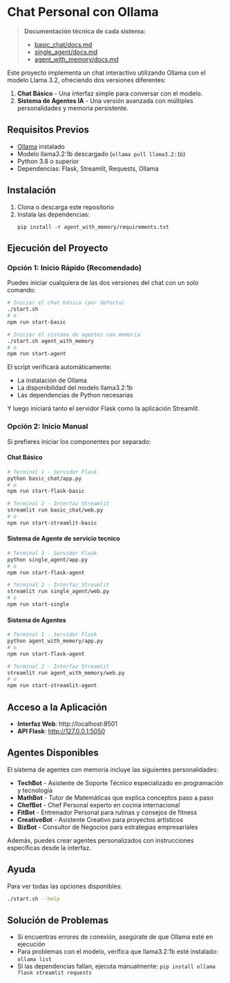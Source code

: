 # Chat Personal con Ollama

> **Documentación técnica de cada sistema:**
> - [basic_chat/docs.md](./basic_chat/docs.md)
> - [single_agent/docs.md](./single_agent/docs.md)
> - [agent_with_memory/docs.md](./agent_with_memory/docs.md)

Este proyecto implementa un chat interactivo utilizando Ollama con el modelo Llama 3.2, ofreciendo dos versiones diferentes:

1. **Chat Básico** - Una interfaz simple para conversar con el modelo.
2. **Sistema de Agentes IA** - Una versión avanzada con múltiples personalidades y memoria persistente.

## Requisitos Previos

- [Ollama](https://ollama.com) instalado
- Modelo llama3.2:1b descargado (`ollama pull llama3.2:1b`)
- Python 3.8 o superior
- Dependencias: Flask, Streamlit, Requests, Ollama

## Instalación

1. Clona o descarga este repositorio
2. Instala las dependencias:
   ```
   pip install -r agent_with_memory/requirements.txt
   ```

## Ejecución del Proyecto

### Opción 1: Inicio Rápido (Recomendado)

Puedes iniciar cualquiera de las dos versiones del chat con un solo comando:

```bash
# Iniciar el chat básico (por defecto)
./start.sh
# o
npm run start-basic

# Iniciar el sistema de agentes con memoria
./start.sh agent_with_memory
# o
npm run start-agent
```

El script verificará automáticamente:
- La instalación de Ollama
- La disponibilidad del modelo llama3.2:1b
- Las dependencias de Python necesarias

Y luego iniciará tanto el servidor Flask como la aplicación Streamlit.

### Opción 2: Inicio Manual

Si prefieres iniciar los componentes por separado:

#### Chat Básico

```bash
# Terminal 1 - Servidor Flask
python basic_chat/app.py
# o
npm run start-flask-basic

# Terminal 2 - Interfaz Streamlit
streamlit run basic_chat/web.py
# o
npm run start-streamlit-basic
```

#### Sistema de Agente de servicio tecnico

```bash
# Terminal 1 - Servidor Flask
python single_agent/app.py
# o
npm run start-flask-agent

# Terminal 2 - Interfaz Streamlit
streamlit run single_agent/web.py
# o
npm run start-single
```

#### Sistema de Agentes

```bash
# Terminal 1 - Servidor Flask
python agent_with_memory/app.py
# o
npm run start-flask-agent

# Terminal 2 - Interfaz Streamlit
streamlit run agent_with_memory/web.py
# o
npm run start-streamlit-agent
```

## Acceso a la Aplicación

- **Interfaz Web**: http://localhost:8501
- **API Flask**: http://127.0.0.1:5050

## Agentes Disponibles

El sistema de agentes con memoria incluye las siguientes personalidades:

- **TechBot** - Asistente de Soporte Técnico especializado en programación y tecnología
- **MathBot** - Tutor de Matemáticas que explica conceptos paso a paso
- **ChefBot** - Chef Personal experto en cocina internacional
- **FitBot** - Entrenador Personal para rutinas y consejos de fitness
- **CreativeBot** - Asistente Creativo para proyectos artísticos
- **BizBot** - Consultor de Negocios para estrategias empresariales

Además, puedes crear agentes personalizados con instrucciones específicas desde la interfaz.

## Ayuda

Para ver todas las opciones disponibles:

```bash
./start.sh --help
```

## Solución de Problemas

- Si encuentras errores de conexión, asegúrate de que Ollama esté en ejecución
- Para problemas con el modelo, verifica que llama3.2:1b esté instalado: `ollama list`
- Si las dependencias fallan, ejecuta manualmente: `pip install ollama flask streamlit requests`